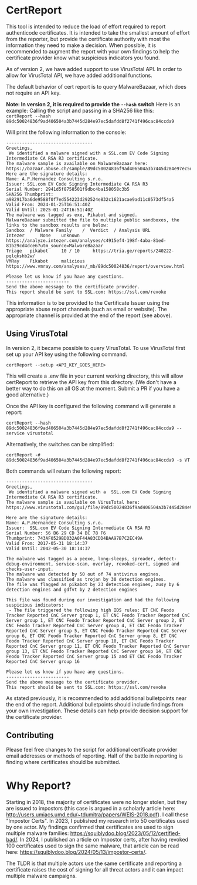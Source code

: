 # CertReport

This tool is intended to reduce the load of effort required to report authenticode certificates. It is intended to take the smallest amount of effort from the reporter, but provide the certificate authority with most the information they need to make a decision. When possible, it is recommended to augment the report with your own findings to help the certificate provider know what suspicious indicators you found.

As of version 2, we have added support to use VirusTotal API. In order to allow for VirusTotal API, we have added additional functions. 

The default behavior of cert report is to query MalwareBazaar, which does not require an API key.

**Note: In version 2, it is required to provide the `--hash` switch**
 Here is an example:
Calling the script and passing in a SHA256 like this:<br>
`certReport --hash 89dc50024836f9ad406504a3b7445d284e97ec5dafdd8f2741f496cac84ccda9`

Will print the following information to the console:

```
---------------------------------
Greetings,
 We identified a malware signed with a SSL.com EV Code Signing Intermediate CA RSA R3 certificate. 
The malware sample is available on MalwareBazaar here: https://bazaar.abuse.ch/sample/89dc50024836f9ad406504a3b7445d284e97ec5dafdd8f2741f496cac84ccda9
Here are the signature details:
Name: A.P.Hernandez Consulting s.r.o.
Issuer: SSL.com EV Code Signing Intermediate CA RSA R3
Serial Number: 2941d5f8758501f9dbc4ba158058c3b5
SHA256 Thumbprint: a982917ba6de9588f0f7ed554223d292524e832c1621acae9ad11c0573df54a5
Valid From: 2024-01-25T16:51:40Z
Valid Until: 2025-01-24T16:51:40Z
The malware was tagged as exe, Pikabot and signed.
MalwareBazaar submitted the file to multiple public sandboxes, the links to the sandbox results are below:
Sandbox	 / Malware Family	 /  Verdict	 / Analysis URL
Intezer 	 None 	 unknown 	 https://analyze.intezer.com/analyses/c4915ef4-198f-4aba-81ed-81b29cd4dce6?utm_source=MalwareBazaar 
Triage 	 pikabot 	 10 / 10	 https://tria.ge/reports/240222-pqlqkshb2w/ 
VMRay 	 Pikabot 	 malicious 	 https://www.vmray.com/analyses/_mb/89dc50024836/report/overview.html 

Please let us know if you have any questions.
------------------------
Send the above message to the certificate provider. 
This report should be sent to SSL.com: https://ssl.com/revoke
```

This information is to be provided to the Certificate Issuer using the appropriate abuse report channels (such as email or website). The appropriate channel is provided at the end of the report (see above).

## Using VirusTotal
In version 2, it became possible to query VirusTotal. To use VirusTotal first set up your API key using the following command.
```
certReport --setup <API_KEY_GOES_HERE>
```
This will create a .env file in your current working directory, this will allow certReport to retrieve the API key from this directory. (We don't have a better way to do this on all OS at the moment. Submit a PR if you have a good alternative.)

Once the API key is configured the following command will generate a report:
```
certReport --hash 89dc50024836f9ad406504a3b7445d284e97ec5dafdd8f2741f496cac84ccda9 --service virustotal
```

Alternatively, the switches can be simplified:

```
certReport -# 89dc50024836f9ad406504a3b7445d284e97ec5dafdd8f2741f496cac84ccda9 -s VT
```
Both commands will return the following report: 
```
---------------------------------
Greetings,
 We identified a malware signed with a  SSL.com EV Code Signing Intermediate CA RSA R3 certificate. 
The malware sample is available on VirusTotal here: https://www.virustotal.com/gui/file/89dc50024836f9ad406504a3b7445d284e97ec5dafdd8f2741f496cac84ccda9/detection

Here are the signature details:
Name: A.P.Hernandez Consulting s.r.o.
Issuer:  SSL.com EV Code Signing Intermediate CA RSA R3
Serial Number: 56 B6 29 CD 34 BC 78 F6
Thumbprint: 743AF0529BD032A0F44A83CDD4BAA97B7C2EC49A
Valid From: 2017-05-31 18:14:37
Valid Until: 2042-05-30 18:14:37

The malware was tagged as a peexe, long-sleeps, spreader, detect-debug-environment, service-scan, overlay, revoked-cert, signed and checks-user-input.
The malware was detected by 50 out of 74 antivirus engines.
The malware was classified as trojan by 30 detection engines.
The file was flagged as pikabot by 23 detection engines, zusy by 6 detection engines and gdfvt by 2 detection engines

This file was found during our investigation and had the following suspicious indicators:
 - The file triggered the following high IDS rules: ET CNC Feodo Tracker Reported CnC Server group 1, ET CNC Feodo Tracker Reported CnC Server group 1, ET CNC Feodo Tracker Reported CnC Server group 2, ET CNC Feodo Tracker Reported CnC Server group 4, ET CNC Feodo Tracker Reported CnC Server group 5, ET CNC Feodo Tracker Reported CnC Server group 6, ET CNC Feodo Tracker Reported CnC Server group 8, ET CNC Feodo Tracker Reported CnC Server group 10, ET CNC Feodo Tracker Reported CnC Server group 11, ET CNC Feodo Tracker Reported CnC Server group 13, ET CNC Feodo Tracker Reported CnC Server group 14, ET CNC Feodo Tracker Reported CnC Server group 15 and ET CNC Feodo Tracker Reported CnC Server group 16

Please let us know if you have any questions.
------------------------
Send the above message to the certificate provider. 
This report should be sent to SSL.com: https://ssl.com/revoke
```

As stated previously, it is recommended to add additional bulletpoints near the end of the report. Additional bulletpoints should include findings from your own investigation. These details can help provide decision support for the certificate provider.

## Contributing
Please feel free changes to the script for additional certificate provider email addresses or methods of reporting. Half of the battle in reporting is finding where certificates should be submitted.

# Why Report?
Starting in 2018, the majority of certificates were no longer stolen, but they are issued to impostors (this case is argued in a scholarly article here: http://users.umiacs.umd.edu/~tdumitra/papers/WEIS-2018.pdf). I call these "Impostor Certs". 
In 2023, I published my research into 50 certificates used by one actor. My findings confirmed that certificates are used to sign multiple malware families: https://squiblydoo.blog/2023/05/12/certified-bad/.
In 2024, I published an article on Impostor certs, after having revoked 100 certificates used to sign the same malware, that article can be read here: https://squiblydoo.blog/2024/05/13/impostor-certs/.

The TLDR is that multiple actors use the same certificate and reporting a certificate raises the cost of signing for all threat actors and it can impact multiple malware campaigns.
